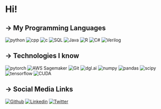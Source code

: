 # Hi!
## → My Programming Languages
![python](https://img.shields.io/badge/Python-profficient-blue)
![cpp](https://img.shields.io/badge/C%2B%2B-profficient-blue)
![c](https://img.shields.io/badge/C-profficient-blue)
![SQL](https://img.shields.io/badge/SQL-profficient-blue)
![Java](https://img.shields.io/badge/Java-competent-orange)
![R](https://img.shields.io/badge/R-beginner-yellow)
![C#](https://img.shields.io/badge/C%23-beginner-yellow)
![Verilog](https://img.shields.io/badge/Verilog-beginner-yellow)

## → Technologies I know
![pytorch](https://img.shields.io/badge/Pytorch-profficient-blue)
![AWS Sagemaker](https://img.shields.io/badge/AWS%20Sagemaker-profficient-blue)
![Git](https://img.shields.io/badge/Git-profficient-blue)
![dgl.ai](https://img.shields.io/badge/dgl.ai-profficient-blue)
![numpy](https://img.shields.io/badge/NumPy-profficient-blue)
![pandas](https://img.shields.io/badge/Pandas-profficient-blue)
![scipy](https://img.shields.io/badge/SciPy-profficient-blue)
![tensorflow](https://img.shields.io/badge/TensorFlow-competent-orange)
![CUDA](https://img.shields.io/badge/CUDA-beginner-yellow)
## → Social Media Links
[![Github](https://img.shields.io/badge/GitHub-100000?style=for-the-badge&logo=github&logoColor=white)](https://github.com/HenrySilvaCS)
[![Linkedin](https://img.shields.io/badge/LinkedIn-0077B5?style=for-the-badge&logo=linkedin&logoColor=white)](https://www.linkedin.com/in/henrysilvacs/?locale=en_US)
[![Twitter](https://img.shields.io/badge/Twitter-1DA1F2?style=for-the-badge&logo=twitter&logoColor=white)](https://twitter.com/eomidia)
